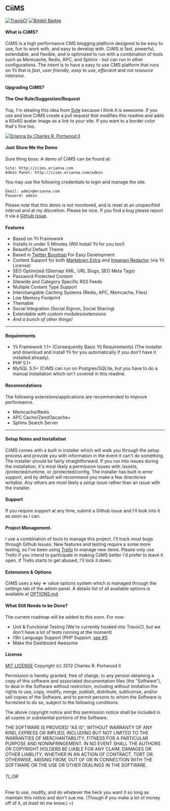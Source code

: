 ## CiiMS
[![TravisCI](https://api.travis-ci.org/charlesportwoodii/CiiMS.png?branch=master,develop, "TravisCI")](https://travis-ci.org/charlesportwoodii/CiiMS)
[![Bitdeli Badge](https://d2weczhvl823v0.cloudfront.net/charlesportwoodii/CiiMS/trend.png)](# "Bitdeli Badge")

#### What is CiiMS?

CiiMS is a high performance CMS blogging platform designed to be easy to use, fun to work with, and easy to develop with. CiiMS is fast, powerful, extendable, and flexible, and is optimized to run with a combination of tools such as Memcache, Redis, APC, and Sphinx - but can run in other configurations. The _intent_ is to have a easy to use CMS platform that runs on Yii that is _fast_, _user friendly_, _easy to use_, _effecient_ and _not resource intensive_.

#### Upgrading CiiMS?
#### The One Rule/Suggestion/Request
Yup, I'm stealing this idea from [Syte](https://github.com/rigoneri/syte) because I think it is awesome. If you use and love CiiMS create a pull request that modifies this readme and adds a 60x60 avatar image as a link to your site. If you want to a border color that's fine too.

[![Erianna by Charles R. Portwood II](https://secure.gravatar.com/avatar/7ea3ae65556979b64ba8cde5cd51c667?s=60, "Erianna by Charles R. Portwood II")](http://www.erianna.com)

#### Just Show Me the Demo
Sure thing boss: A demo of CiiMS can be found at:

    Site: http://ciims.erianna.com
    Admin Panel: http://ciims.erianna.com/admin
    
You may use the following credentials to login and manage the site.

    Email: admin@erianna.com
    Pasword: admin

Please note that this demo is not monitored, and is reset at an unspecified interval and at my discretion. Please be nice. If you find a bug please report it via a [Github Issue](https://github.com/charlesportwoodii/CiiMS/issues).

#### Features

* Based on Yii Framework
* Installs in under 5 Minutes (Will Install Yii for you too!)
* Beautiful Default Theme
* Based in [Twitter Boostrap](http://yii-booster.clevertech.biz/) For Easy Development
* Content Support for both [Markdown Extra](http://daringfireball.net/projects/markdown/) _and_ [Imperavi Redactor](http://imperavi.com/redactor/) (via Yii License)
* SEO Optimized (Sitemap XML, URL Slugs, SEO Meta Tags)
* Password Protected Content
* Sitewide and Category Specific RSS Feeds
* Multiple Content Type Support
* Interchangable Caching Systems (Redis, APC, Memcache, Files)
* Low Memory Footprint
* Themable
* Social Integration (Social Signon, Social Sharing)
* Extendable with custom modules/extensions
* _And a bunch of other things!_

------------------

#### Requirements

* Yii Framework 1.1+ (Consequently Basic Yii Requirements) (The installer and download and install Yii for you automatically if you don't have it installed already).
* PHP 5.1+
* MySQL 5.5+ (CiiMS can run on Postgres/SQLite, but you have to do a manual installation which isn't covered in this readme.

#### Recomendations
The following extensions/applications are recommended to improve performance.

* Memcache/Redis
* APC Cache/ZendOpcache+
* Sphinx Search Server

------------------

#### Setup Notes and Installation
CiiMS comes with a built in installer which will walk you through the setup process and provide you with information in the event it can't do something. The installer should be fairly straightforward. If you run into issues during the installation, it's most likely a permission issues with /assets, /protected/runtime, or /protected/config. The installer has built in error support, and by default will recommend you make a few directories writable. Any others are most likely a _setup_ issue rather than an issue with the installer.

#### Support
If you require support at any time, submit a Github issue and I'll look into it as soon as I can. 

#### Project Management.
I use a combination of tools to manage this project. I'll track most bugs through Github Issues. New features and testing require a some more testing, so I've been using [Trello](https://trello.com/board/ciims/501db2c1467ee918041c158e) to manage new items.
Please only use Trello if you intend to participate in making CiiMS better I'd prefer to leave it open. If Trello starts to get abused, I'll lock it down.

#### Extensions & Options
CiiMS uses a key => value options system which is managed through the _settings_ tab of the admin panel. A details list of all available options is available at [OPTIONS.md](OPTIONS.md).

#### What Still Needs to be Done?
The current roadmap will be added to this soon. For now:

* Unit & Functional Testing (We're currently hooked into TravisCI, but we don't have a lot of tests running at the moment)
* i18n Language Support (PHP Support. [see #5](https://github.com/charlesportwoodii/CiiMS/issues/5)
* Make the Dashboard Awesome

#### License

[MIT LICENSE](http://opensource.org/licenses/MIT)
Copyright (c) 2012 Charles R. Portwood II

Permission is hereby granted, free of charge, to any person obtaining a copy of this software and associated documentation files (the "Software"), to deal in the Software without restriction, including without limitation the rights to use, copy, modify, merge, publish, distribute, sublicense, and/or sell copies of the Software, and to permit persons to whom the Software is furnished to do so, subject to the following conditions:

The above copyright notice and this permission notice shall be included in all copies or substantial portions of the Software.

THE SOFTWARE IS PROVIDED "AS IS", WITHOUT WARRANTY OF ANY KIND, EXPRESS OR IMPLIED, INCLUDING BUT NOT LIMITED TO THE WARRANTIES OF MERCHANTABILITY, FITNESS FOR A PARTICULAR PURPOSE AND NONINFRINGEMENT. IN NO EVENT SHALL THE AUTHORS OR COPYRIGHT HOLDERS BE LIABLE FOR ANY CLAIM, DAMAGES OR OTHER LIABILITY, WHETHER IN AN ACTION OF CONTRACT, TORT OR OTHERWISE, ARISING FROM, OUT OF OR IN CONNECTION WITH THE SOFTWARE OR THE USE OR OTHER DEALINGS IN THE SOFTWARE.

###### TL;DR
Free to use, modify, and do whatever the heck you want it so long as maintain this notice and don't sue me. (Though if you make a lot of money off of it, _at least_ let me know.) =)
